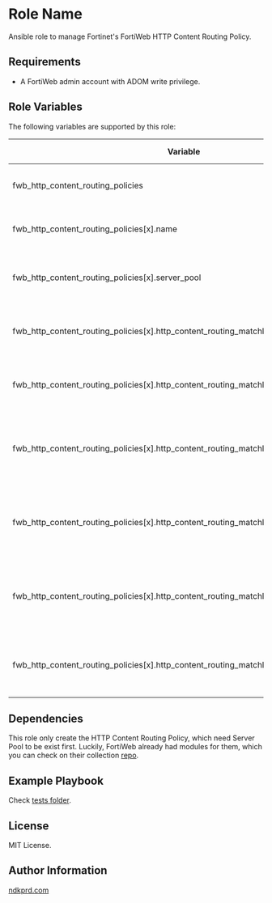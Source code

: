 Role Name
=========

Ansible role to manage Fortinet's FortiWeb HTTP Content Routing Policy.

Requirements
------------

- A FortiWeb admin account with ADOM write privilege.

Role Variables
--------------

The following variables are supported by this role:

| Variable | Type | Default Value | Description |
| --- | --- | --- | --- |
| fwb_http_content_routing_policies | dict | {} | HTTP Content Routing Policies. |
| fwb_http_content_routing_policies[x].name | str | "" | HTTP Content Routing Policy name. |
| fwb_http_content_routing_policies[x].server_pool | str | "" | HTTP Content Routing Policy server pool name. |
| fwb_http_content_routing_policies[x].http_content_routing_matchlist | array | [] | HTTP Content Routing Policy matchlist. |
| fwb_http_content_routing_policies[x].http_content_routing_matchlist[y].id | str | "" | HTTP Content Routing Policy matchlist id. |
| fwb_http_content_routing_policies[x].http_content_routing_matchlist[y].match_object | str | "http-host" | HTTP Content Routing Policy matchlist match object. |
| fwb_http_content_routing_policies[x].http_content_routing_matchlist[y].match_condition | str | "match-begin" | HTTP Content Routing Policy matchlist match condition. |
| fwb_http_content_routing_policies[x].http_content_routing_matchlist[y].match_expression | str | "" | HTTP Content Routing Policy matchlist match expression. |
| fwb_http_content_routing_policies[x].http_content_routing_matchlist[y].concatenate | str | "and" | HTTP Content Routing Policy matchlist concatenate. |

Dependencies
------------

This role only create the HTTP Content Routing Policy, which need Server Pool to be exist first. Luckily, FortiWeb already had modules for them, which you can check on their collection [repo](https://github.com/fortinet-ansible-dev/ansible-galaxy-fortiweb-collection).

Example Playbook
----------------

Check [tests folder](tests/README.md).

License
-------

MIT License.

Author Information
------------------

[ndkprd.com](https://ndkprd.com)